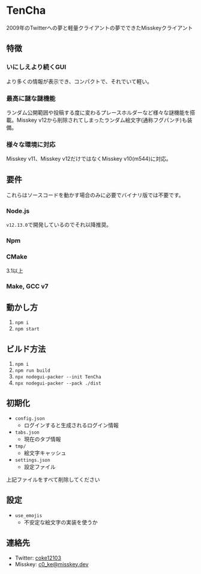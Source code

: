 # TenCha
2009年のTwitterへの夢と軽量クライアントの夢でできたMisskeyクライアント

## 特徴
### いにしえより続くGUI
より多くの情報が表示でき、コンパクトで、それでいて軽い。
### 最高に謎な謎機能
ランダム公開範囲や投稿する度に変わるプレースホルダーなど様々な謎機能を搭載。Misskey v12から削除されてしまったランダム絵文字(通称フグパンチ)も装備。
### 様々な環境に対応
Misskey v11、Misskey v12だけではなくMisskey v10(m544)に対応。

## 要件
これらはソースコードを動かす場合のみに必要でバイナリ版では不要です。
### Node.js
`v12.13.0`で開発しているのでそれ以降推奨。
### Npm
### CMake
3.1以上
### Make, GCC v7

## 動かし方
1. `npm i`
2. `npm start`

## ビルド方法
1. `npm i`
2. `npm run build`
3. `npx nodegui-packer --init TenCha`
4. `npx nodegui-packer --pack ./dist`

## 初期化
- `config.json`
  - ログインすると生成されるログイン情報
- `tabs.json`
  - 現在のタブ情報
- `tmp/`
  - 絵文字キャッシュ
- `settings.json`
  - 設定ファイル

上記ファイルをすべて削除してください

## 設定
- `use_emojis`
  - 不安定な絵文字の実装を使うか

## 連絡先
- Twitter: [coke12103](https://twitter.com/@coke12103)
- Misskey: [c0_ke@misskey.dev](https://misskey.dev/@c0_ke)
